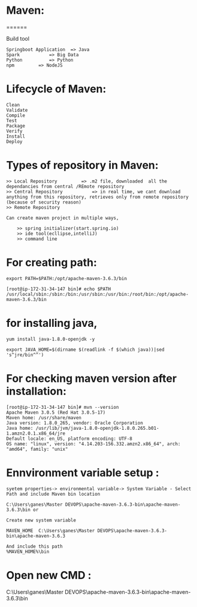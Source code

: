 # Maven:
  ======

Build tool

	Springboot Application	=> Java
	Spark 			=> Big Data
	Python 			=> Python
	npm			=> NodeJS


Lifecycle of Maven:
=============

	Clean
	Validate
	Compile
	Test
	Package
	Verify
	Install
	Deploy


Types of repository in Maven:
====================
	>> Local Repository			=> .m2 file, downloaded  all the dependancies from central /REmote repository 
	>> Central Repository			=> in real time, we cant download anything from this repository, retrieves only from remote repository (because of security reason)
	>> Remote Repository			
	
	Can create maven project in multiple ways,
	
		>> spring initializer(start.spring.io)
		>> ide tool(ecllipse,intelliJ)
		>> command line

For creating path:
============
	export PATH=$PATH:/opt/apache-maven-3.6.3/bin

	[root@ip-172-31-34-147 bin]# echo $PATH
	/usr/local/sbin:/sbin:/bin:/usr/sbin:/usr/bin:/root/bin:/opt/apache-maven-3.6.3/bin

for installing java,
===========
	yum install java-1.8.0-openjdk -y

 	export JAVA_HOME=$(dirname $(readlink -f $(which java))|sed 's^jre/bin^^')

For checking maven version after installation:
==============================

	[root@ip-172-31-34-147 bin]# mvn --version
	Apache Maven 3.0.5 (Red Hat 3.0.5-17)
	Maven home: /usr/share/maven
	Java version: 1.8.0_265, vendor: Oracle Corporation
	Java home: /usr/lib/jvm/java-1.8.0-openjdk-1.8.0.265.b01-1.amzn2.0.1.x86_64/jre
	Default locale: en_US, platform encoding: UTF-8
	OS name: "linux", version: "4.14.203-156.332.amzn2.x86_64", arch: "amd64", family: "unix"


Ennvironment variable setup :
===================
	syetem properties-> environmental variable-> System Variable - Select Path and include Maven bin location
	
	C:\Users\ganes\Master DEVOPS\apache-maven-3.6.3-bin\apache-maven-3.6.3\bin or
	
	Create new system variable 
	
	MAVEN_HOME	C:\Users\ganes\Master DEVOPS\apache-maven-3.6.3-bin\apache-maven-3.6.3

	And include this path
	%MAVEN_HOME%\bin

Open new CMD :
===========

C:\Users\ganes\Master DEVOPS\apache-maven-3.6.3-bin\apache-maven-3.6.3\bin
